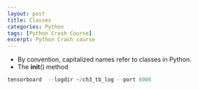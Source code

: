 ```yaml
---
layout: post
title: Classes
categories: Python 
tags: [Python Crash Course]
excerpt: Python Crash course
---
```


* By convention, capitalized names refer to classes in Python. 
* The  __init__() method 

```python
tensorboard  --logdir ~/ch3_tb_log --port 6006
